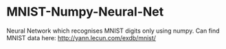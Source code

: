 # MNIST-Numpy-Neural-Net
Neural Network which recognises MNIST digits only using numpy. Can find MNIST data here: http://yann.lecun.com/exdb/mnist/
